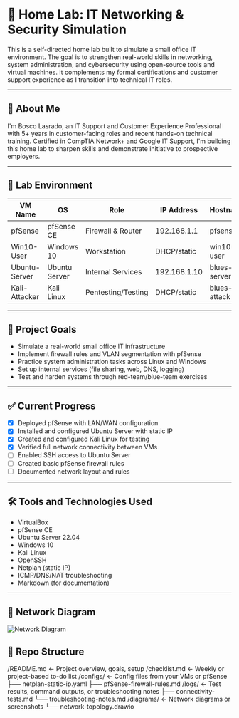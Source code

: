 # 🧠 Home Lab: IT Networking & Security Simulation

This is a self-directed home lab built to simulate a small office IT environment. The goal is to strengthen real-world skills in networking, system administration, and cybersecurity using open-source tools and virtual machines. It complements my formal certifications and customer support experience as I transition into technical IT roles.

---

## 👤 About Me

I'm Bosco Lasrado, an IT Support and Customer Experience Professional with 5+ years in customer-facing roles and recent hands-on technical training. Certified in CompTIA Network+ and Google IT Support, I'm building this home lab to sharpen skills and demonstrate initiative to prospective employers.

---

## 🔧 Lab Environment

| VM Name       | OS             | Role               | IP Address      | Hostname       |
|---------------|----------------|--------------------|------------------|----------------|
| pfSense        | pfSense CE     | Firewall & Router  | 192.168.1.1      | pfsense         |
| Win10-User     | Windows 10     | Workstation        | DHCP/static     | win10-user      |
| Ubuntu-Server  | Ubuntu Server  | Internal Services  | 192.168.1.10     | blues-server     |
| Kali-Attacker  | Kali Linux     | Pentesting/Testing | DHCP/static     | blues-attack    |

---

## 🎯 Project Goals

- Simulate a real-world small office IT infrastructure
- Implement firewall rules and VLAN segmentation with pfSense
- Practice system administration tasks across Linux and Windows
- Set up internal services (file sharing, web, DNS, logging)
- Test and harden systems through red-team/blue-team exercises

---

## ✅ Current Progress

- [x] Deployed pfSense with LAN/WAN configuration
- [x] Installed and configured Ubuntu Server with static IP
- [x] Created and configured Kali Linux for testing
- [x] Verified full network connectivity between VMs
- [ ] Enabled SSH access to Ubuntu Server
- [ ] Created basic pfSense firewall rules
- [ ] Documented network layout and rules

---

## 🛠️ Tools and Technologies Used

- VirtualBox
- pfSense CE
- Ubuntu Server 22.04
- Windows 10
- Kali Linux
- OpenSSH
- Netplan (static IP)
- ICMP/DNS/NAT troubleshooting
- Markdown (for documentation)

---

## 📸 Network Diagram

![Network Diagram](diagrams/NetworkDiagram.drawio.png)

## 📁 Repo Structure
/README.md <- Project overview, goals, setup
/checklist.md <- Weekly or project-based to-do list
/configs/ <- Config files from your VMs or pfSense
├── netplan-static-ip.yaml
├── pfSense-firewall-rules.md
/logs/ <- Test results, command outputs, or troubleshooting notes
├── connectivity-tests.md
└── troubleshooting-notes.md
/diagrams/ <- Network diagrams or screenshots
└── network-topology.drawio
